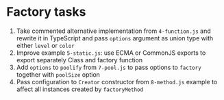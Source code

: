 # Factory tasks

1. Take commented alternative implementation from `4-function.js` and rewrite it in TypeScript and pass `options` argument as union type with either `level` or `color`
2. Improve example `5-static.js`: use ECMA or CommonJS exports to export separately Class and factory function
3. Add `options` to `poolify` from `7-pool.js` to pass options to `factory` together with `poolSize` option
4. Pass configuration to `Creator` constructor from `8-method.js` example to affect all instances created by `factoryMethod`

